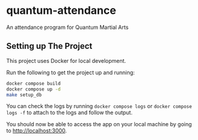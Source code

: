# quantum-attendance
An attendance program for Quantum Martial Arts

## Setting up The Project

This project uses Docker for local development.

Run the following to get the project up and running:

```bash
docker compose build
docker compose up -d
make setup_db
```

You can check the logs by running `docker compose logs` or `docker compose logs -f` to attach to the logs and follow the output.

You should now be able to access the app on your local machine by going to [http://localhost:3000](http://localhost:3000).
